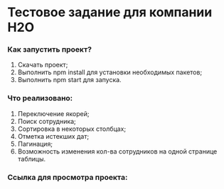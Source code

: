 # Тестовое задание для компании H2O
### Как запустить проект?

1. Скачать проект;
1. Выполнить npm install для установки необходимых пакетов;
1. Выполнить npm start для запуска.

### Что реализовано:

1. Переключение якорей;
1. Поиск сотрудника;
1. Сортировка в некоторых столбцах;
1. Отметка истекших дат;
1. Пагинация;
1. Возможность изменения кол-ва сотрудников на одной странице таблицы.

### Ссылка для просмотра проекта:


